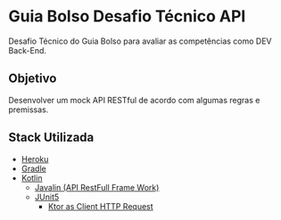 # Guia Bolso Desafio Técnico API
Desafio Técnico do Guia Bolso para avaliar as competências como DEV Back-End.

## Objetivo
Desenvolver um mock API RESTful de acordo com algumas regras e premissas.

## Stack Utilizada
- [Heroku](https://www.heroku.com/)
- [Gradle](https://gradle.org/)
- [Kotlin](https://kotlinlang.org/)
  - [Javalin (API RestFull Frame Work)](https://javalin.io/)
  - [JUnit5](https://junit.org/junit5/)
    - [Ktor as Client HTTP Request](https://ktor.io/)
